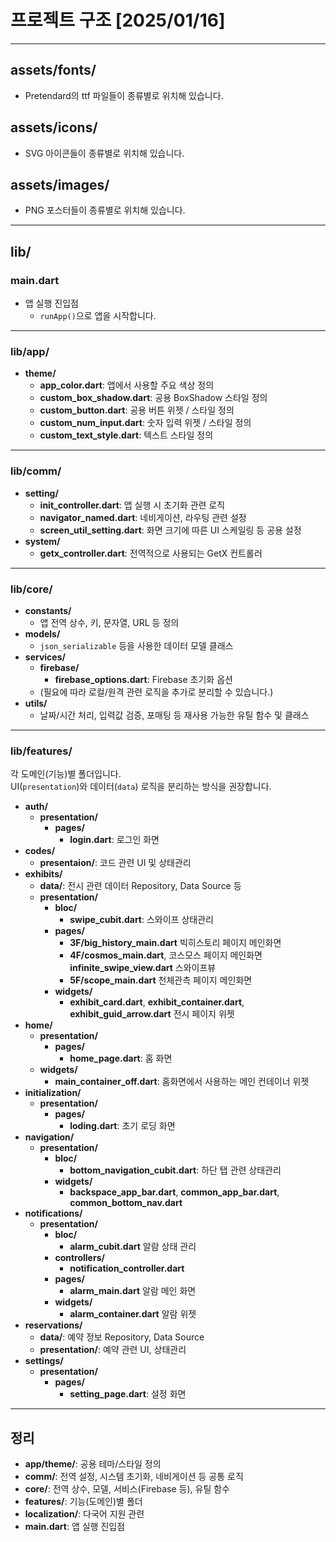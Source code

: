 # 프로젝트 구조 [2025/01/16]

---

## assets/fonts/

- Pretendard의 ttf 파일들이 종류별로 위치해 있습니다.

## assets/icons/

- SVG 아이콘들이 종류별로 위치해 있습니다.

## assets/images/

- PNG 포스터들이 종류별로 위치해 있습니다.

---

## lib/

### main.dart

- 앱 실행 진입점  
  - `runApp()`으로 앱을 시작합니다.

---

### lib/app/

- **theme/**  
  - **app_color.dart**: 앱에서 사용할 주요 색상 정의  
  - **custom_box_shadow.dart**: 공용 BoxShadow 스타일 정의  
  - **custom_button.dart**: 공용 버튼 위젯 / 스타일 정의  
  - **custom_num_input.dart**: 숫자 입력 위젯 / 스타일 정의  
  - **custom_text_style.dart**: 텍스트 스타일 정의

---

### lib/comm/

- **setting/**  
  - **init_controller.dart**: 앱 실행 시 초기화 관련 로직  
  - **navigator_named.dart**: 네비게이션, 라우팅 관련 설정  
  - **screen_util_setting.dart**: 화면 크기에 따른 UI 스케일링 등 공용 설정
- **system/**  
  - **getx_controller.dart**: 전역적으로 사용되는 GetX 컨트롤러

---

### lib/core/

- **constants/**  
  - 앱 전역 상수, 키, 문자열, URL 등 정의
- **models/**  
  - `json_serializable` 등을 사용한 데이터 모델 클래스
- **services/**  
  - **firebase/**  
    - **firebase_options.dart**: Firebase 초기화 옵션  
  - (필요에 따라 로컬/원격 관련 로직을 추가로 분리할 수 있습니다.)
- **utils/**  
  - 날짜/시간 처리, 입력값 검증, 포매팅 등 재사용 가능한 유틸 함수 및 클래스

---

### lib/features/

각 도메인(기능)별 폴더입니다.  
UI(`presentation`)와 데이터(`data`) 로직을 분리하는 방식을 권장합니다.

- **auth/**  
  - **presentation/**  
    - **pages/**  
      - **login.dart**: 로그인 화면
- **codes/**  
  - **presentaion/**: 코드 관련 UI 및 상태관리
- **exhibits/**  
  - **data/**: 전시 관련 데이터 Repository, Data Source 등  
  - **presentation/**  
    - **bloc/**  
      - **swipe_cubit.dart**: 스와이프 상태관리  
    - **pages/**  
      - **3F/big_history_main.dart**  빅히스토리 페이지 메인화면
      - **4F/cosmos_main.dart**, 코스모스 페이지 메인화면 **infinite_swipe_view.dart**  스와이프뷰
      - **5F/scope_main.dart**  천체관측 페이지 메인화면
    - **widgets/**  
      - **exhibit_card.dart**, **exhibit_container.dart**, **exhibit_guid_arrow.dart**  전시 페이지 위젯
- **home/**  
  - **presentation/**  
    - **pages/**  
      - **home_page.dart**: 홈 화면  
  - **widgets/**  
    - **main_container_off.dart**: 홈화면에서 사용하는 메인 컨테이너 위젯
- **initialization/**  
  - **presentation/**  
    - **pages/**  
      - **loding.dart**: 초기 로딩 화면
- **navigation/**  
  - **presentation/**  
    - **bloc/**  
      - **bottom_navigation_cubit.dart**: 하단 탭 관련 상태관리  
    - **widgets/**  
      - **backspace_app_bar.dart**, **common_app_bar.dart**, **common_bottom_nav.dart**  
- **notifications/**  
  - **presentation/**  
    - **bloc/**  
      - **alarm_cubit.dart**  알람 상태 관리
    - **controllers/**  
      - **notification_controller.dart**  
    - **pages/**  
      - **alarm_main.dart**  알람 메인 화면
    - **widgets/**  
      - **alarm_container.dart**  알람 위젯
- **reservations/**  
  - **data/**: 예약 정보 Repository, Data Source  
  - **presentation/**: 예약 관련 UI, 상태관리
- **settings/**  
  - **presentation/**  
    - **pages/**  
      - **setting_page.dart**: 설정 화면

---


## 정리

- **app/theme/**: 공용 테마/스타일 정의  
- **comm/**: 전역 설정, 시스템 초기화, 네비게이션 등 공통 로직  
- **core/**: 전역 상수, 모델, 서비스(Firebase 등), 유틸 함수  
- **features/**: 기능(도메인)별 폴더  
- **localization/**: 다국어 지원 관련  
- **main.dart**: 앱 실행 진입점
